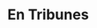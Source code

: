 ---
title: En Tribunes
layout: post
image: "/assets/images/projects/entribunes.png"
post-image: "https://builtwithruby.com/assets/images/projects/entribunes.png"
description: En Tribunes is a price comparison engine, specialized in football tickets. It lets you find the best price to attend a football match, whether it takes place in England, Spain, Italy, Germany, Netherlands or even Mexico. For each football game, people have information about the price, the seller's reputation Trustpilot), the website language, whether the seller is an authorized agent, etc.
technology: Rails 7, Tailwind, Stimulus, PostgreSQL
available_on: Web, Mobile
type: Price-comparison website
permalink: /entribunes/
website_link: https://www.entribunes.com/
group: project
---